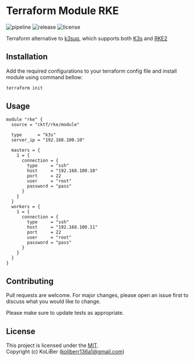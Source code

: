 # Terraform Module RKE

![pipeline](https://github.com/cktf/terraform-module-rke/actions/workflows/cicd.yml/badge.svg)
![release](https://img.shields.io/github/v/release/cktf/terraform-module-rke?display_name=tag)
![license](https://img.shields.io/github/license/cktf/terraform-module-rke)

Terraform alternative to [k3sup](https://github.com/alexellis/k3sup), which supports both [K3s](https://k3s.io/) and [RKE2](https://rke2.io/)

## Installation

Add the required configurations to your terraform config file and install module using command bellow:

```bash
terraform init
```

## Usage

```hcl
module "rke" {
  source = "cktf/rke/module"

  type      = "k3s"
  server_ip = "192.168.100.10"

  masters = {
    1 = {
      connection = {
        type     = "ssh"
        host     = "192.168.100.10"
        port     = 22
        user     = "root"
        password = "pass"
      }
    }
  }
  workers = {
    1 = {
      connection = {
        type     = "ssh"
        host     = "192.168.100.11"
        port     = 22
        user     = "root"
        password = "pass"
      }
    }
  }
}
```

## Contributing

Pull requests are welcome. For major changes, please open an issue first to discuss what you would like to change.

Please make sure to update tests as appropriate.

## License

This project is licensed under the [MIT](LICENSE.md).  
Copyright (c) KoLiBer (koliberr136a1@gmail.com)
